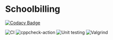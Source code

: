# Schoolbilling

[![Codacy Badge](https://api.codacy.com/project/badge/Grade/d89472272c80427aa556be3d2a31ea57)](https://app.codacy.com/gh/stepin105061/Schoolbilling?utm_source=github.com&utm_medium=referral&utm_content=stepin105061/Schoolbilling&utm_campaign=Badge_Grade)

![CI](https://github.com/stepin105061/Schoolbilling/workflows/CI/badge.svg)
![cppcheck-action](https://github.com/stepin105061/Schoolbilling/workflows/cppcheck-action/badge.svg)
![Unit testing](https://github.com/stepin105061/Schoolbilling/workflows/Unit%20testing/badge.svg)
![Valgrind](https://github.com/stepin105061/Schoolbilling/workflows/Valgrind/badge.svg)


